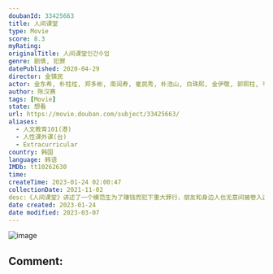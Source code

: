 ```yaml
---
doubanId: 33425663
title: 人间课堂
type: Movie
score: 8.3
myRating: 
originalTitle: 人间课堂인간수업
genre: 剧情, 犯罪
datePublished: 2020-04-29
director: 金镇民
actor: 金东希, 朴柱炫, 郑多彬, 南润寿, 崔民秀, 朴浩山, 白珠熙, 金伊敬, 郭熙柱, 李承宇, 陈慧沅, 郭义贤, 金亚锡, 刘智延, 徐艺华, 朴赫权, 金汝珍, 林基雄, 沈利煐, 禹多菲, 延宝拉
author: 陈汉赛
tags: [Movie]
state: 想看
url: https://movie.douban.com/subject/33425663/
aliases:
  - 人文教育101(港)
  - 人性课外课(台)
  - Extracurricular
country: 韩国
language: 韩语
IMDb: tt10262630
time: 
createTime: 2023-01-24 02:00:47
collectionDate: 2021-11-02
desc:《人间课堂》讲述了一个模范生为了赚钱而犯下重大罪行，朋友和身边人也无意间被卷入这一犯罪中而引发的矛盾和事件，以及丧失人性的故事。金东熙饰演一心想筹措大学学费而做出错误选择的高中生志秀一角。郑多彬饰...
date created: 2023-01-24
date modified: 2023-03-07
---
```


![image](p2602912822.jpg)

Comment:
---
